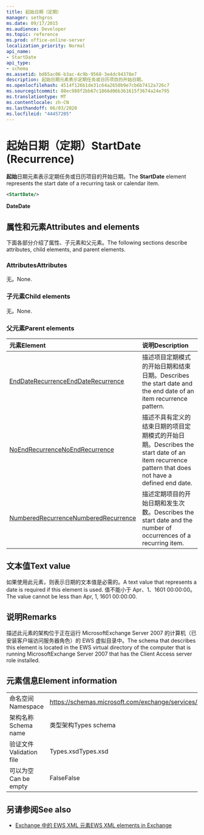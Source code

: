 ```yaml
---
title: 起始日期（定期）
manager: sethgros
ms.date: 09/17/2015
ms.audience: Developer
ms.topic: reference
ms.prod: office-online-server
localization_priority: Normal
api_name:
- StartDate
api_type:
- schema
ms.assetid: bd65ac06-b3ac-4c9b-9568-3e4dc94378e7
description: 起始日期元素表示定期任务或日历项目的开始日期。
ms.openlocfilehash: 4514f126b1de31c64a2650b9e7cb6b7412a726c7
ms.sourcegitcommit: 88ec988f2bb67c1866d06b361615f3674a24e795
ms.translationtype: MT
ms.contentlocale: zh-CN
ms.lasthandoff: 06/03/2020
ms.locfileid: "44457205"
---
```

# <a name="startdate-recurrence"></a><span data-ttu-id="09a89-103">起始日期（定期）</span><span class="sxs-lookup"><span data-stu-id="09a89-103">StartDate (Recurrence)</span></span>

<span data-ttu-id="09a89-104">**起始**日期元素表示定期任务或日历项目的开始日期。</span><span class="sxs-lookup"><span data-stu-id="09a89-104">The **StartDate** element represents the start date of a recurring task or calendar item.</span></span> 
  
```xml
<StartDate/>
```

<span data-ttu-id="09a89-105">**Date**</span><span class="sxs-lookup"><span data-stu-id="09a89-105">**Date**</span></span>

## <a name="attributes-and-elements"></a><span data-ttu-id="09a89-106">属性和元素</span><span class="sxs-lookup"><span data-stu-id="09a89-106">Attributes and elements</span></span>

<span data-ttu-id="09a89-107">下面各部分介绍了属性、子元素和父元素。</span><span class="sxs-lookup"><span data-stu-id="09a89-107">The following sections describe attributes, child elements, and parent elements.</span></span>
  
### <a name="attributes"></a><span data-ttu-id="09a89-108">Attributes</span><span class="sxs-lookup"><span data-stu-id="09a89-108">Attributes</span></span>

<span data-ttu-id="09a89-109">无。</span><span class="sxs-lookup"><span data-stu-id="09a89-109">None.</span></span>
  
### <a name="child-elements"></a><span data-ttu-id="09a89-110">子元素</span><span class="sxs-lookup"><span data-stu-id="09a89-110">Child elements</span></span>

<span data-ttu-id="09a89-111">无。</span><span class="sxs-lookup"><span data-stu-id="09a89-111">None.</span></span>
  
### <a name="parent-elements"></a><span data-ttu-id="09a89-112">父元素</span><span class="sxs-lookup"><span data-stu-id="09a89-112">Parent elements</span></span>

|<span data-ttu-id="09a89-113">**元素**</span><span class="sxs-lookup"><span data-stu-id="09a89-113">**Element**</span></span>|<span data-ttu-id="09a89-114">**说明**</span><span class="sxs-lookup"><span data-stu-id="09a89-114">**Description**</span></span>|
|:-----|:-----|
|[<span data-ttu-id="09a89-115">EndDateRecurrence</span><span class="sxs-lookup"><span data-stu-id="09a89-115">EndDateRecurrence</span></span>](enddaterecurrence.md) <br/> |<span data-ttu-id="09a89-116">描述项目定期模式的开始日期和结束日期。</span><span class="sxs-lookup"><span data-stu-id="09a89-116">Describes the start date and the end date of an item recurrence pattern.</span></span>  <br/> |
|[<span data-ttu-id="09a89-117">NoEndRecurrence</span><span class="sxs-lookup"><span data-stu-id="09a89-117">NoEndRecurrence</span></span>](noendrecurrence.md) <br/> |<span data-ttu-id="09a89-118">描述不具有定义的结束日期的项目定期模式的开始日期。</span><span class="sxs-lookup"><span data-stu-id="09a89-118">Describes the start date of an item recurrence pattern that does not have a defined end date.</span></span>  <br/> |
|[<span data-ttu-id="09a89-119">NumberedRecurrence</span><span class="sxs-lookup"><span data-stu-id="09a89-119">NumberedRecurrence</span></span>](numberedrecurrence.md) <br/> |<span data-ttu-id="09a89-120">描述定期项目的开始日期和发生次数。</span><span class="sxs-lookup"><span data-stu-id="09a89-120">Describes the start date and the number of occurrences of a recurring item.</span></span>  <br/> |
   
## <a name="text-value"></a><span data-ttu-id="09a89-121">文本值</span><span class="sxs-lookup"><span data-stu-id="09a89-121">Text value</span></span>

<span data-ttu-id="09a89-122">如果使用此元素，则表示日期的文本值是必需的。</span><span class="sxs-lookup"><span data-stu-id="09a89-122">A text value that represents a date is required if this element is used.</span></span> <span data-ttu-id="09a89-123">值不能小于 Apr、1、1601 00:00:00。</span><span class="sxs-lookup"><span data-stu-id="09a89-123">The value cannot be less than Apr, 1, 1601 00:00:00.</span></span>
  
## <a name="remarks"></a><span data-ttu-id="09a89-124">说明</span><span class="sxs-lookup"><span data-stu-id="09a89-124">Remarks</span></span>

<span data-ttu-id="09a89-125">描述此元素的架构位于正在运行 MicrosoftExchange Server 2007 的计算机（已安装客户端访问服务器角色）的 EWS 虚拟目录中。</span><span class="sxs-lookup"><span data-stu-id="09a89-125">The schema that describes this element is located in the EWS virtual directory of the computer that is running MicrosoftExchange Server 2007 that has the Client Access server role installed.</span></span>
  
## <a name="element-information"></a><span data-ttu-id="09a89-126">元素信息</span><span class="sxs-lookup"><span data-stu-id="09a89-126">Element information</span></span>

|||
|:-----|:-----|
|<span data-ttu-id="09a89-127">命名空间</span><span class="sxs-lookup"><span data-stu-id="09a89-127">Namespace</span></span>  <br/> |https://schemas.microsoft.com/exchange/services/2006/types  <br/> |
|<span data-ttu-id="09a89-128">架构名称</span><span class="sxs-lookup"><span data-stu-id="09a89-128">Schema name</span></span>  <br/> |<span data-ttu-id="09a89-129">类型架构</span><span class="sxs-lookup"><span data-stu-id="09a89-129">Types schema</span></span>  <br/> |
|<span data-ttu-id="09a89-130">验证文件</span><span class="sxs-lookup"><span data-stu-id="09a89-130">Validation file</span></span>  <br/> |<span data-ttu-id="09a89-131">Types.xsd</span><span class="sxs-lookup"><span data-stu-id="09a89-131">Types.xsd</span></span>  <br/> |
|<span data-ttu-id="09a89-132">可以为空</span><span class="sxs-lookup"><span data-stu-id="09a89-132">Can be empty</span></span>  <br/> |<span data-ttu-id="09a89-133">False</span><span class="sxs-lookup"><span data-stu-id="09a89-133">False</span></span>  <br/> |
   
## <a name="see-also"></a><span data-ttu-id="09a89-134">另请参阅</span><span class="sxs-lookup"><span data-stu-id="09a89-134">See also</span></span>

- [<span data-ttu-id="09a89-135">Exchange 中的 EWS XML 元素</span><span class="sxs-lookup"><span data-stu-id="09a89-135">EWS XML elements in Exchange</span></span>](ews-xml-elements-in-exchange.md)

